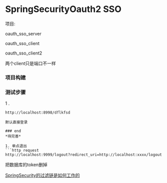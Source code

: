 # SpringSecurityOauth2 SSO

项目:

oauth_sso_server

oauth_sso_client 

oauth_sso_client2

两个client只是端口不一样

### 项目构建

### 测试步骤
1 .
```http request
http://localhost:8998/dflkfsd
```


```
默认直接登录

### end
*待完善*

1. 单点退出
```http request
http://localhost:9999/logout?redirect_uri=http://localhost:xxxx/logout

```
 把数据库的token删掉
 
[SpringSecurity的过滤链是如何工作的](https://editor.csdn.net/md/?articleId=119991773)